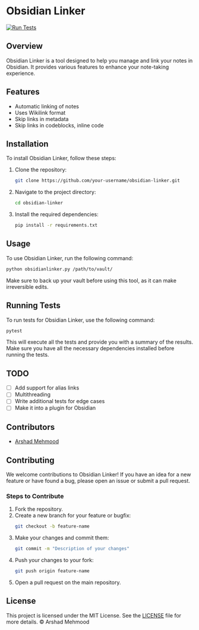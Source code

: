 # Obsidian Linker

[![Run Tests](https://github.com/arshad115/obsidian-linker/actions/workflows/run-tests.yml/badge.svg)](https://github.com/arshad115/obsidian-linker/actions/workflows/run-tests.yml)

## Overview

Obsidian Linker is a tool designed to help you manage and link your notes in Obsidian. It provides various features to enhance your note-taking experience.

## Features

- Automatic linking of notes
- Uses Wikilink format
- Skip links in metadata
- Skip links in codeblocks, inline code

## Installation

To install Obsidian Linker, follow these steps:

1. Clone the repository:
    ```sh
    git clone https://github.com/your-username/obsidian-linker.git
    ```
2. Navigate to the project directory:
    ```sh
    cd obsidian-linker
    ```
3. Install the required dependencies:
    ```sh
    pip install -r requirements.txt
    ```

## Usage

To use Obsidian Linker, run the following command:
```sh
python obsidianlinker.py /path/to/vault/
````

Make sure to back up your vault before using this tool, as it can make irreversible edits.
## Running Tests

To run tests for Obsidian Linker, use the following command:
```sh
pytest
```

This will execute all the tests and provide you with a summary of the results. Make sure you have all the necessary dependencies installed before running the tests.

## TODO

- [ ] Add support for alias links
- [ ] Multithreading
- [ ] Write additional tests for edge cases
- [ ] Make it into a plugin for Obsidian

## Contributors

- [Arshad Mehmood](https://github.com/arshad115)

## Contributing

We welcome contributions to Obsidian Linker! If you have an idea for a new feature or have found a bug, please open an issue or submit a pull request.

### Steps to Contribute

1. Fork the repository.
2. Create a new branch for your feature or bugfix:
    ```sh
    git checkout -b feature-name
    ```
3. Make your changes and commit them:
    ```sh
    git commit -m "Description of your changes"
    ```
4. Push your changes to your fork:
    ```sh
    git push origin feature-name
    ```
5. Open a pull request on the main repository.

## License

This project is licensed under the MIT License. See the [LICENSE](LICENSE) file for more details. © Arshad Mehmood


